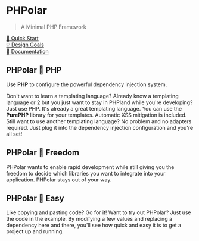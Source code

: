 # PHPolar 

>  A Minimal PHP Framework

[🏁 Quick Start](https://docs.phpolar.org/#quick-start)
<br>
[💡 Design Goals](https://docs.phpolar.org/#objectives)
<br>
[📖 Documentation](https://docs.phpolar.org/)

## PHPolar 🖤 PHP

Use **PHP** to configure the powerful dependency injection system.

Don't want to learn a templating language? Already know a templating language or 2 but you just want to stay in PHPland while you're developing? Just use PHP. It's already a great templating language. You can use the **PurePHP** library for your templates. Automatic XSS mitigation is included. Still want to use another templating language? No problem and no adapters required. Just plug it into the dependency injection configuration and you're all set!

## PHPolar 🖤 Freedom

PHPolar wants to enable rapid development while still giving you the freedom to decide which libraries you want to integrate into your application. PHPolar stays out of your way.

## PHPolar 🖤 Easy

Like copying and pasting code? Go for it! Want to try out PHPolar? Just use the code in the example. By modifying a few values and replacing a dependency here and there, you'll see how quick and easy it is to get a project up and running.
